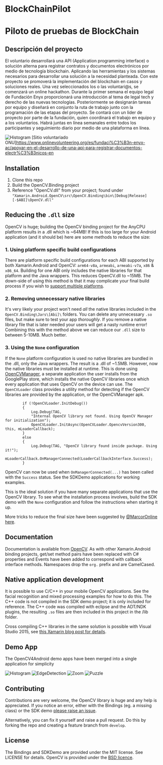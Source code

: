 # BlockChainPilot
Piloto de pruebas de BlockChain
========================

## Descripción del proyecto ##

El voluntario desarrollará una API (Application programming interface) o solución alterna para registrar contratos y documentos electrónicos por medio de tecnología blockchain. Aplicando las herramientas y los sistemas necesarios para desarrollar una solución a la necesidad planteada. Con este proyecto se promoverá la implementación del blockchain en casos y soluciones reales. Una vez seleccionados los o las voluntari@s, se comenzará un online hackathon. Durante la primer semana el equipo legal de Fundación Enyx proporcionará una introducción al tema de legal tech y derecho de las nuevas tecnologías. Posteriormente se designarán tareas por equipo y diseñará en conjunto la ruta de trabajo junto con la programación de las etapas del proyecto. Se contará con un lider de proyecto por parte de la fundación, quien coordinará el trabajo en equipo y a los voluntarios. Habrá juntas en línea semanales entre todos los participantes y seguimiento diario por medio de una plataforma en línea. 

![Histogram](https://www.onlinevolunteering.org/sites/default/files/unv-logo-es_0.png)
[Sitio voluntariado ONU]https://www.onlinevolunteering.org/es/fundaci%C3%B3n-enyx-ac/apoyar-en-el-desarrollo-de-una-api-para-registrar-documentos-electr%C3%B3nicos-en

## Installation ##
1. Clone this repo
2. Build the OpenCV.Binding project
3. Reference "OpenCV.dll" from your project; found under `"Xamarin.Android.OpenCV\src\OpenCV.Binding\bin\[Debug|Release][-$ABI]\OpenCV.dll"`

## Reducing the `.dll` size ##
OpenCV is huge; building the OpenCV binding project for the AnyCPU platform results in a .dll which is ~64MB! If this is too large for your Android application (and it should be) here are some methods to reduce the size:

### 1. Using platform specific build configurations ###
There are platform specific build configurations for each ABI supported by both Xamarin.Android and OpenCV: `arm64-v8a`, `armeabi`, `armeabi-v7a`, `x86` & `x86_64`. Building for one ABI only includes the native libraries for that platform and the Java wrappers. This reduces OpenCV.dll to ~15MB. The down-side of using this method is that it may complicate your final build process if you wish to [support multiple platforms](https://developer.xamarin.com/guides/android/advanced_topics/build-abi-specific-apks/).

### 2. Removing unnecessary native libraries
It's very likely your project won't need *all* the native libraries included in the `OpenCV.Binding\Jars\[Abi]\` folders. You can delete any unnecessary `.so` files, but make sure to test your app *thoroughly*. If you remove a native library file that is later needed your users will get a nasty runtime error! Combining this with the method above we can reduce our `.dll` size to between 5-10MB. Much better.

### 3. Using the `None` configuration ###
If the `None` platform configuration is used no native libraries are bundled in the .dll, only the Java wrappers. The result is a .dll of ~1.5MB. However, now the native libraries must be installed at runtime. This is done using [OpenCVManager](https://play.google.com/store/apps/details?id=org.opencv.engine), a separate application the user installs from the GooglePlay store, which installs the native OpenCV libraries once which every application that uses OpenCV on the device can use. The `OpenCVLoader` class provides a utility method for detecting if the OpenCV libraries are provided by the application, or the OpenCVManager apk.

            if (!OpenCVLoader.InitDebug())
            {
                Log.Debug(TAG,
				"Internal OpenCV library not found. Using OpenCV Manager for initialization");
                OpenCVLoader.InitAsync(OpenCVLoader.OpencvVersion300, this, mLoaderCallback);
            }
            else
            {
                Log.Debug(TAG, "OpenCV library found inside package. Using it!");
                mLoaderCallback.OnManagerConnected(LoaderCallbackInterface.Success);
            }

OpenCV can now be used when `OnManagerConnected(...)` has been called with the `Success` status. See the SDKDemo applications for working examples.

This is the ideal solution if you have many separate applications that use the OpenCV library. To see what the installation process involves, build the SDK demo with the `None` configuration and follow the instructions when starting it up.

More tricks to reduce the final size have been suggested by [@MarcorOnline](https://github.com/MarcorOnline) [here](https://github.com/TrekDev/Xamarin.Android.OpenCV/issues/14).

## Documentation ##
Documentation is available from [OpenCV](http://docs.opencv.org/2.4/doc/tutorials/introduction/android_binary_package/dev_with_OCV_on_Android.html). As with other Xamarin.Android binding projects, get/set method pairs have been replaced with C# properties and Events have been added to correspond with callback interface methods. Namespaces drop the `org.` prefix and are CamelCased.

## Native application development ##
It is possible to use C/C++ in your mobile OpenCV applications. See the facial recognition and mixed processing examples for how to do this. The C++ code is not compiled in the SDK demo project; it is only included for reference. The C++ code was compiled with eclipse and the ADT/NDK plugins, the resulting `.so` files are then included in this project in the /lib folder.

Cross compiling C++ libraries in the same solution is possible with Visual Studio 2015, see [this  Xamarin blog post for details](https://blog.xamarin.com/build-and-debug-c-libraries-in-xamarin-android-apps-with-visual-studio-2015/).

## Demo App ##
The OpenCV4Android demo apps have been merged into a single application for simplicity

![Histogram](docs/Screenshots/Histogram.png)
![EdgeDetection](docs/Screenshots/EdgeDetection.png)
![Zoom](docs/Screenshots/Zoom.png)
![Puzzle](docs/Screenshots/Puzzle.png)

## Contributing ##
Contributions are very welcome, the OpenCV library is huge and any help is appreciated. If you notice an error, either with the Bindings (eg. a missing class) or the SDK demo [please raise an issue](https://github.com/TrekDev/Xamarin.Android.OpenCV/issues).

Alternatively, you can fix it yourself and raise a pull request. Do this by forking the repo and creating a feature branch from `develop`.

## License ##
The Bindings and SDKDemo are provided under the MIT license. See LICENSE for details. OpenCV is provided under the [BSD licence](http://opencv.org/license.html).

